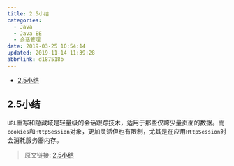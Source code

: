 ```yaml
---
title: 2.5小结
categories: 
  - Java
  - Java EE
  - 会话管理
date: 2019-03-25 10:54:14
updated: 2019-11-14 11:39:28
abbrlink: d187518b
---
```

<div id='my_toc'>

- [2.5小结](/blog/d187518b/#2-5小结)

</div>
<!--more-->
<script>if (navigator.platform.toLowerCase() == 'win32'){document.getElementById('my_toc').style.display = 'none';}</script>

<!--end-->
## 2.5小结 ##
`URL`重写和隐藏域是轻量级的会话跟踪技术，适用于那些仅跨少量页面的数据。而`cookies`和`HttpSession`对象，更加灵活但也有限制，尤其是在应用`HttpSession`时会消耗服务器内存。

>原文链接: [2.5小结](https://lanlan2017.github.io/blog/d187518b/)
